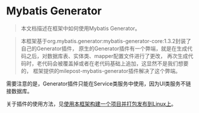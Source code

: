 # Mybatis Generator

> 本文档描述在框架中如何使用Mybatis Generator。

> 本框架基于org.mybatis.generator:mybatis-generator-core:1.3.2封装了自己的Generator插件，
原生的Generator插件有一个弊端，就是在生成代码之后，对数据库表、实体类、mapper配置文件进行了更改，
再次生成代码时，老代码会被覆盖掉或者在老代码基础上追加，这显然不是我们想要的，
框架提供的milepost-mybatis-generator插件解决了这个弊端。


需要注意的是，Generator插件只能在Service类服务中使用，因为UI类服务不链接数据库。

关于插件的使用方法，见[使用本框架构建一个项目并打包发布到Linux上](1projectExample.md)。
